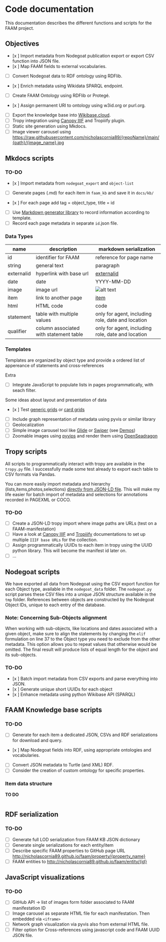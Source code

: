 # Code documentation

This documentation describes the different functions and scripts for the FAAM project.

## Objectives

- [x ] Import metadata from Nodegoat publication export or export CSV function into JSON file.
- [x ] Map FAAM fields to external vocabularies.
- [ ] Convert Nodegoat data to RDF ontology using RDFlib.
- [x ] Enrich metadata using Wikidata SPARQL endpoint.
- [ ] Create FAAM Ontology using RDFlib or Protegé.
- [x ] Assign permanent URI to ontology using w3id.org or purl.org.
- [ ] Export the knowledge base into [Wikibase.cloud](https://www.wikibase.cloud/).
- [ ] Tropy integration using [Canopy IIIF](https://canopy-iiif.github.io/docs/setup-a-collection-with-tropiiify) and Tropiiify plugin.
- [ ] Static site generation using Mkdocs.
- [ ] Image viewer carousel using https://raw.githubusercontent.com/nicholascornia89/{repoName}/main/{path}/{image_name}.jpg

## Mkdocs scripts

### TO-DO

- [x ] Import metadata from `nodegoat_export` and `object-list`
- [ ] Generate pages (.md) for each item in `faam_kb` and save it in `docs/kb/` 
- [x ] For each page add tag = object_type, title = id
- [ ] Use [Markdown generator library](https://github.com/TheRenegadeCoder/SnakeMD) to record information according to template.
- [ ] Record each page metadata in separate `id`.json file.

### Data Types

| name | description | markdown serialization |
|------|-------------|------------------------|
| id | identifier for FAAM | reference for page name |
| string | general text | paragraph |
| externalid | hyperlink with base url | [externalid](baseurl/id) |
| date | date | YYYY-MM-DD |
| image | image url | ![alt text](imageurl) |
| item | link to another page | [item](item.md) |
| html | HTML code | <div> code </div> |
| statement | table with multiple values | only for agent, including role, date and location |
| qualifier | column associated with statement table | only for agent, including role, date and location |

### Templates

Templates are organized by object type and provide a ordered list of appereance of statements and cross-references


Extra

- [ ] Integrate JavaScript to populate lists in pages programmatically, with seach filter.

Some ideas about layout and presentation of data

- [x ] Test [generic grids](https://squidfunk.github.io/mkdocs-material/reference/grids/#using-generic-grids) or [card grids](https://squidfunk.github.io/mkdocs-material/reference/grids/#using-generic-grids)
- [ ] Include graph representation of metadata using pyvis or similar library
- [ ] Geolocalization
- [ ] Simple image carousel tool like [Glide](https://glidejs.com/docs/) or [Swiper](https://swiperjs.com/get-started) (see [Demos](https://swiperjs.com/demos))
- [ ] Zoomable images using [pyvips](https://libvips.github.io/pyvips/) and render them using [OpenSeadragon](https://openseadragon.github.io/docs/)

## Tropy scripts

All scripts to programmatically interact with tropy are available in the `tropy.py` file. I successfully made some test already to export each table to CSV formats via Pandas.

You can more easily import metadata and hierarchy (lists,items,photos,selections) [directly from JSON-LD file](https://docs.tropy.org/using-tropy/add_files#importing-json-ld-files). This will make my life easier for batch import of metadata and selections for annotations recorded in PAGEXML or COCO.

### TO-DO

- [ ] Create a JSON-LD tropy import where image paths are URLs (test on a FAAM-manifestation)
- [ ] Have a look at [Canopy IIIF](https://github.com/canopy-iiif/canopy-iiif) and [Tropiiify](https://github.com/arkalab/tropiiify) documentations to set up multiple `IIIF base URLs` for the collection. 
- [ ] Assign programmatically UUIDs to each item in tropy using the UUID python library. This will become the manifest id later on.
- [ ] ...

## Nodegoat scripts

We have exported all data from Nodegoat using the CSV export function for each Object type, available in the `nodegoat_data` folder. The `nodegoat.py` script parses these CSV files into a unique JSON structure available in the `tmp` folder.
References between objects are constructed by the Nodegoat Object IDs, unique to each entry of the database.

### Note: Concerning Sub-Objects alignment

When working with sub-objects, like locations and dates associated with a given object, make sure to align the statements by changing the `elif` formulation on line 37 to the Object type you need to exclude from the other metadata. This option allows you to repeat values that otherwise would be omitted. The final result will produce lists of equal length for the object and its sub-objects. 

### TO-DO

- [x ] Batch import metadata from CSV exports and parse everything into JSON.
- [x ] Generate unique short UUIDs for each object
- [x ] Enhance metadata using python Wikibase API (SPARQL)

## FAAM Knowledge base scripts

### TO-DO

- [ ] Generate for each item a dedicated JSON, CSVs and RDF serializations for download and query.
- [x ] Map Nodegoat fields into RDF, using appropriate ontologies and vocabularies.
- [ ] Convert JSON metadata to Turtle (and XML) RDF.
- [ ] Consider the creation of custom ontology for specific properties. 

### Item data structure

__TO DO__

```json
```

## RDF serialization

### TO-DO

- [ ] Generate full LOD serialization from FAAM KB JSON dictionary
- [ ] Generate single serializations for each entity/item
- [ ] Describe specific FAAM properties to GitHub page URL http://nicholascornia89.github.io/faam/property/{property_name}
- [ ] FAAM entities to http://nicholascornia89.github.io/faam/entity/{id}

## JavaScript visualizations

### TO-DO

- [ ] GitHub API -> list of images form folder associated to FAAM manifestation ID
- [ ] Image carousel as separate HTML file for each manifestation. Then embedded via `<iframe>`
- [ ] Network graph visualization via pyvis also from external HTML file.
- [ ] Filter option for Cross-references using javascript code and FAAM UUID JSON file.